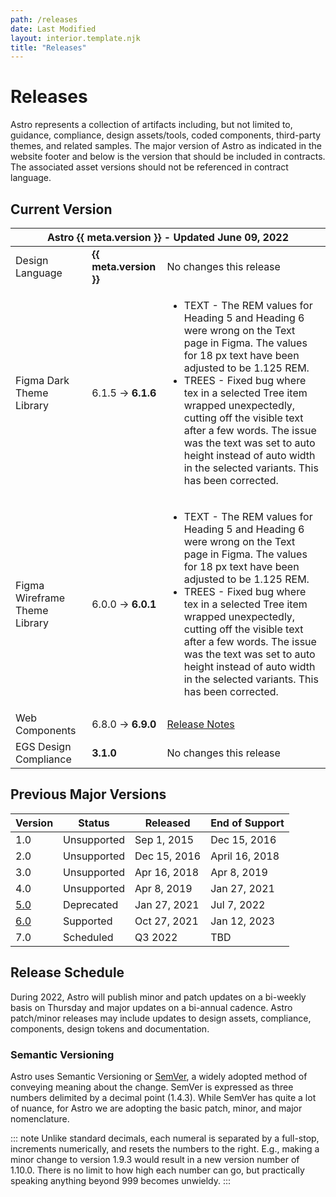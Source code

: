 ```yaml
---
path: /releases
date: Last Modified
layout: interior.template.njk
title: "Releases"
---
```


# Releases

Astro represents a collection of artifacts including, but not limited to, guidance, compliance, design assets/tools, coded components, third-party themes, and related samples. The major version of Astro as indicated in the website footer and below is the version that should be included in contracts. The associated asset versions should not be referenced in contract language.

## Current Version

<table class="release-table release-table--current-version">
<thead>
<tr>
<th colspan="3">Astro {{ meta.version }} - Updated <time>June 09, 2022</time></th>
</tr>
</thead>
<tbody>
<tr>
<td>Design Language</td>
<td class="tabular"><b>{{ meta.version }}</b></td>
<td>No changes this release</td>
</tr>
<tr>
<td>Figma Dark Theme Library</td>
<td class="tabular">6.1.5 -&gt; <b>6.1.6</b></td>
<td>
<ul>
	<li>
		TEXT - The REM values for Heading 5 and Heading 6 were wrong on the Text page in Figma. The values for 18 px text have been adjusted to be 1.125 REM.
	</li>
	<li>
		TREES - Fixed bug where tex in a selected Tree item wrapped unexpectedly, cutting off the visible text after a few words. The issue was the text was set to auto height instead of auto width in the selected variants. This has been corrected.
	</li>
</ul>
</td>
</tr>
<tr>
<td>Figma Wireframe Theme Library</td>
<td class="tabular">6.0.0 -&gt; <b>6.0.1</b></td>
<td>
<ul>
	<li>
		TEXT - The REM values for Heading 5 and Heading 6 were wrong on the Text page in Figma. The values for 18 px text have been adjusted to be 1.125 REM.
	</li>
	<li>
		TREES - Fixed bug where tex in a selected Tree item wrapped unexpectedly, cutting off the visible text after a few words. The issue was the text was set to auto height instead of auto width in the selected variants. This has been corrected.
	</li>
</ul>
</td>
</tr>
<tr>
<td>Web Components</td>
<td class="tabular">6.8.0 -&gt; <b>6.9.0</b></td>
<td><a href="https://github.com/RocketCommunicationsInc/astro/releases/tag/v6.9.0">Release Notes</a></td>
</tr>
<tr>
<td>EGS Design Compliance</td>
<td class="tabular"><b>3.1.0</b></td>
<td>No changes this release</td>
</tr>
</tbody>
</table>

## Previous Major Versions

<table class="release-table releast-table--previous-versions">
<thead>
<tr>
<th class="release-table__version">Version</th>
<th>Status</th>
<th>Released</th>
<th>End of Support</th>
</tr>
</thead>
<tbody>
<tr>
<td>1.0</td>
<td>Unsupported</td>
<td>Sep 1, 2015</td>
<td>Dec 15, 2016</td>
</tr>
<tr>
<td>2.0</td>
<td>Unsupported</td>
<td>Dec 15, 2016</td>
<td>April 16, 2018</td>
</tr>
<tr>
<td>3.0</td>
<td>Unsupported</td>
<td>Apr 16, 2018</td>
<td>Apr 8, 2019</td>
</tr>
<tr>
<td>4.0</td>
<td>Unsupported</td>
<td>Apr 8, 2019</td>
<td>Jan 27, 2021</td>
</tr>
<tr>
<td><a href="https://github.com/RocketCommunicationsInc/astro-uxds/tree/v5.0">5.0</a></td>
<td>Deprecated</td>
<td>Jan 27, 2021</td>
<td>Jul 7, 2022</td>
</tr>
<tr>
<td><a href="https://github.com/RocketCommunicationsInc/astro/tree/v6.0.0">6.0</a></td>
<td>Supported</td>
<td>Oct 27, 2021</td>
<td>Jan 12, 2023</td>
</tr>
<tr>
<td>7.0</td>
<td>Scheduled</td>
<td>Q3 2022</td>
<td>TBD</td>
</tr>
</tbody>
</table>

## Release Schedule

During 2022, Astro will publish minor and patch updates on a bi-weekly basis on Thursday and major updates on a bi-annual cadence. Astro patch/minor releases may include updates to design assets, compliance, components, design tokens and documentation.

### Semantic Versioning

Astro uses Semantic Versioning or [SemVer](https://semver.org/), a widely adopted method of conveying meaning about the change. SemVer is expressed as three numbers delimited by a decimal point (1.4.3). While SemVer has quite a lot of nuance, for Astro we are adopting the basic patch, minor, and major nomenclature.

::: note
Unlike standard decimals, each numeral is separated by a full-stop, increments numerically, and resets the numbers to the right. E.g., making a minor change to version 1.9.3 would result in a new version number of 1.10.0. There is no limit to how high each number can go, but practically speaking anything beyond 999 becomes unwieldy.
:::
